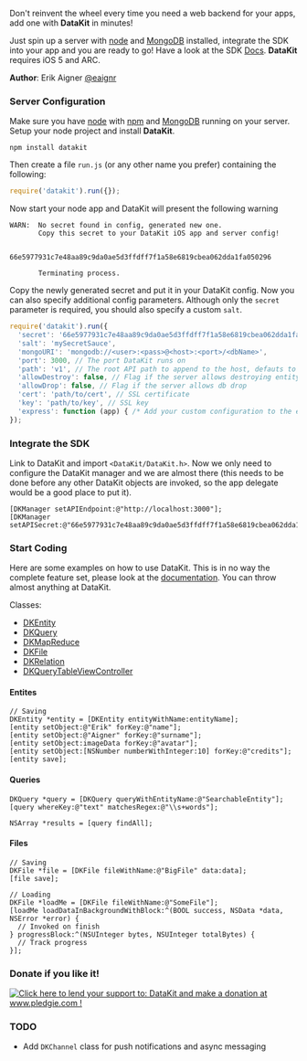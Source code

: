 Don't reinvent the wheel every time you need a web backend for your apps, add one with **DataKit** in minutes!

Just spin up a server with [node](http://nodejs.org) and [MongoDB](http://www.mongodb.org) installed,
integrate the SDK into your app and you are ready to go! Have a look at the SDK [Docs](http://eaigner.github.com/DataKit/). **DataKit** requires iOS 5 and ARC.

**Author**: Erik Aigner [@eaignr](https://twitter.com/#!/eaignr)

### Server Configuration

Make sure you have [node](http://nodejs.org) with [npm](http://npmjs.org/) and [MongoDB](http://www.mongodb.org) running on your server. Setup your node project and install **DataKit**.

    npm install datakit
    
Then create a file `run.js` (or any other name you prefer) containing the following:

```javascript
require('datakit').run({});
```

Now start your node app and DataKit will present the following warning

    WARN:  No secret found in config, generated new one.
           Copy this secret to your DataKit iOS app and server config!

  	       66e5977931c7e48aa89c9da0ae5d3ffdff7f1a58e6819cbea062dda1fa050296 
 
  	       Terminating process.
           
Copy the newly generated secret and put it in your DataKit config. Now you can also specify additional config parameters. Although only the `secret` parameter is required, you should also specify a custom `salt`.

```javascript
require('datakit').run({
  'secret': '66e5977931c7e48aa89c9da0ae5d3ffdff7f1a58e6819cbea062dda1fa050296',
  'salt': 'mySecretSauce',
  'mongoURI': 'mongodb://<user>:<pass>@<host>:<port>/<dbName>',
  'port': 3000, // The port DataKit runs on
  'path': 'v1', // The root API path to append to the host, defauts to empty string
  'allowDestroy': false, // Flag if the server allows destroying entity collections
  'allowDrop': false, // Flag if the server allows db drop
  'cert': 'path/to/cert', // SSL certificate
  'key': 'path/to/key', // SSL key
  'express': function (app) { /* Add your custom configuration to the express app */}
});
```

### Integrate the SDK

Link to DataKit and import `<DataKit/DataKit.h>`. Now we only need to configure the DataKit manager and we are almost there (this needs to be done before any other DataKit objects are invoked, so the app delegate would be a good place to put it).

```objc
[DKManager setAPIEndpoint:@"http://localhost:3000"];
[DKManager setAPISecret:@"66e5977931c7e48aa89c9da0ae5d3ffdff7f1a58e6819cbea062dda1fa050296"];
```

### Start Coding

Here are some examples on how to use DataKit. This is in no way the complete feature set, please look at the [documentation](http://eaigner.github.com/DataKit/). You can throw almost anything at DataKit.

Classes:

- [DKEntity](http://eaigner.github.com/DataKit/Classes/DKEntity.html)
- [DKQuery](http://eaigner.github.com/DataKit/Classes/DKQuery.html)
- [DKMapReduce](http://eaigner.github.com/DataKit/Classes/DKMapReduce.html)
- [DKFile](http://eaigner.github.com/DataKit/Classes/DKFile.html)
- [DKRelation](http://eaigner.github.com/DataKit/Classes/DKRelation.html)
- [DKQueryTableViewController](http://eaigner.github.com/DataKit/Classes/DKQueryTableViewController.html)

#### Entites

```objc
// Saving
DKEntity *entity = [DKEntity entityWithName:entityName];
[entity setObject:@"Erik" forKey:@"name"];
[entity setObject:@"Aigner" forKey:@"surname"];
[entity setObject:imageData forKey:@"avatar"];
[entity setObject:[NSNumber numberWithInteger:10] forKey:@"credits"];
[entity save];
```
    
#### Queries

```objc
DKQuery *query = [DKQuery queryWithEntityName:@"SearchableEntity"];
[query whereKey:@"text" matchesRegex:@"\\s+words"];

NSArray *results = [query findAll];
```
    
#### Files

```objc
// Saving
DKFile *file = [DKFile fileWithName:@"BigFile" data:data];
[file save];

// Loading
DKFile *loadMe = [DKFile fileWithName:@"SomeFile"];
[loadMe loadDataInBackgroundWithBlock:^(BOOL success, NSData *data, NSError *error) {
  // Invoked on finish
} progressBlock:^(NSUInteger bytes, NSUInteger totalBytes) {
  // Track progress
}];
```

### Donate if you like it!

<a href='http://www.pledgie.com/campaigns/17039'><img alt='Click here to lend your support to: DataKit and make a donation at www.pledgie.com !' src='http://www.pledgie.com/campaigns/17039.png?skin_name=chrome' border='0' /></a>

### TODO

- Add `DKChannel` class for push notifications and async messaging
